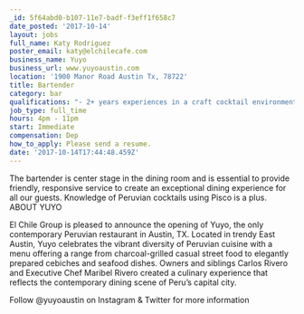 ```yaml
---
_id: 5f64abd0-b107-11e7-badf-f3eff1f658c7
date_posted: '2017-10-14'
layout: jobs
full_name: Katy Rodriguez
poster_email: katy@elchilecafe.com
business_name: Yuyo
business_url: www.yuyoaustin.com
location: '1900 Manor Road Austin Tx, 78722'
title: Bartender
category: bar
qualifications: "- 2+ years experiences in a craft cocktail environment strongly preferred\r\n\r\n- Must use bar jiggers\r\n\r\n- Minimum 21 years of age with reliable transportation \r\n\r\n- Must be TABC & Food Handler certified\r\n\r\n- Full availability including nights and weekends \r\n\r\n- Must have a basic knowledge of dining room and service procedures and functions\r\n\r\n- Possess basic math skills and have the ability to handle money and operate a point-of-sale system. \r\n\r\n- Be able to work in a standing position for long periods of time (up to 8 hours). \r\n\r\n- Be able to safely lift and easily maneuver trays of food and beverage frequently weighing up to 20 to 30 pounds \r\n\r\n- Clean and professional appearance\r\n\r\n- Positive attitude   \r\n\r\n- Working knowledge of Spanish a plus\r\n\r\n- Knowledge of Peruvian cocktail culture a plus"
job_type: full_time
hours: 4pm - 11pm
start: Immediate
compensation: Dep
how_to_apply: Please send a resume.
date: '2017-10-14T17:44:48.459Z'
---
```

The bartender is center stage in the dining room and is essential to provide friendly, responsive service to create an exceptional dining experience for all our guests.  Knowledge of Peruvian cocktails using Pisco is a plus. 
ABOUT YUYO 

El Chile Group is pleased to announce the opening of Yuyo, the only contemporary Peruvian restaurant in Austin, TX. Located in trendy East Austin, Yuyo celebrates the vibrant diversity of Peruvian cuisine with a menu offering a range from charcoal-grilled casual street food to elegantly prepared cebiches and seafood dishes. Owners and siblings Carlos Rivero and Executive Chef Maribel Rivero created a culinary experience that reflects the contemporary dining scene of Peru’s capital city. 

Follow @yuyoaustin on Instagram & Twitter for more information
